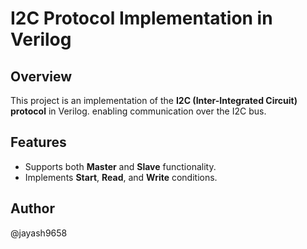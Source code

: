 # I2C Protocol Implementation in Verilog

## Overview
This project is an implementation of the **I2C (Inter-Integrated Circuit) protocol** in Verilog. enabling communication over the I2C bus.

## Features
- Supports both **Master** and **Slave** functionality.
- Implements **Start**, **Read**, and **Write** conditions.

## Author
@jayash9658

